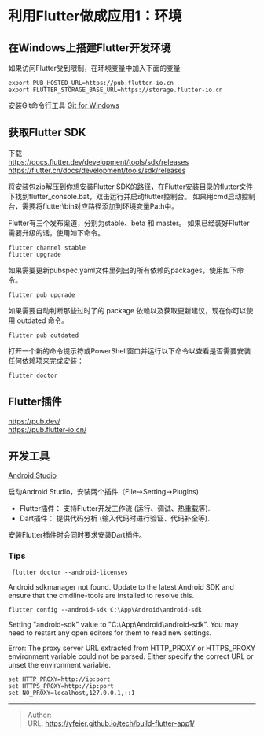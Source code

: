 # 利用Flutter做成应用1：环境


## 在Windows上搭建Flutter开发环境

如果访问Flutter受到限制，在环境变量中加入下面的变量
```shell
export PUB_HOSTED_URL=https://pub.flutter-io.cn
export FLUTTER_STORAGE_BASE_URL=https://storage.flutter-io.cn
```

安装Git命令行工具
[Git for Windows ](https://git-scm.com/download/win)


## 获取Flutter SDK

下载  
https://docs.flutter.dev/development/tools/sdk/releases
https://flutter.cn/docs/development/tools/sdk/releases

将安装包zip解压到你想安装Flutter SDK的路径，在Flutter安装目录的flutter文件下找到flutter_console.bat，双击运行并启动flutter控制台。
如果用cmd启动控制台，需要将flutter\bin对应路径添加到环境变量Path中。


Flutter有三个发布渠道，分别为stable、beta 和 master。
如果已经装好Flutter需要升级的话，使用如下命令。
```shell
flutter channel stable
flutter upgrade
```

如果需要更新pubspec.yaml文件里列出的所有依赖的packages，使用如下命令。
```shell
flutter pub upgrade
```

如果需要自动判断那些过时了的 package 依赖以及获取更新建议，现在你可以使用 outdated 命令。
```shell
flutter pub outdated
```

打开一个新的命令提示符或PowerShell窗口并运行以下命令以查看是否需要安装任何依赖项来完成安装：
```shell
flutter doctor
```


## Flutter插件
https://pub.dev/  
https://pub.flutter-io.cn/  


## 开发工具
[Android Studio](https://developer.android.google.cn/studio)

启动Android Studio，安装两个插件（File->Setting->Plugins)
* Flutter插件： 支持Flutter开发工作流 (运行、调试、热重载等).
* Dart插件： 提供代码分析 (输入代码时进行验证、代码补全等).

安装Flutter插件时会同时要求安装Dart插件。


### Tips


```
 flutter doctor --android-licenses
```
 Android sdkmanager not found. Update to the latest Android SDK and ensure that the cmdline-tools are installed to  resolve this.

```
flutter config --android-sdk C:\App\Android\android-sdk
```
Setting "android-sdk" value to "C:\App\Android\android-sdk".
You may need to restart any open editors for them to read new settings.



Error: The proxy server URL extracted from HTTP_PROXY or HTTPS_PROXY environment variable could not be parsed. Either specify the correct URL or unset the environment variable.

```
set HTTP_PROXY=http://ip:port
set HTTPS_PROXY=http://ip:port
set NO_PROXY=localhost,127.0.0.1,::1
```

---

> Author:   
> URL: https://yfeier.github.io/tech/build-flutter-app1/  

